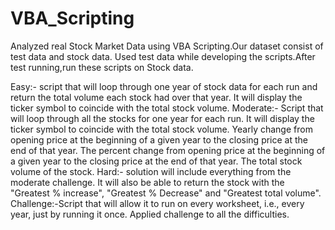 # VBA_Scripting
Analyzed real Stock Market Data using VBA Scripting.Our dataset consist of test data and stock data.
Used test data while developing the scripts.After test running,run these scripts on Stock data.

Easy:- script that will loop through one year of stock data for each run and return the total volume each stock had over that year.
       It will display the ticker symbol to coincide with the total stock volume.
Moderate:- Script that will loop through all the stocks for one year for each run.
           It will display the ticker symbol to coincide with the total stock volume.
	         Yearly change from opening price at the beginning of a given year to the closing price at the end of that year.
           The percent change from opening price at the beginning of a given year to the closing price at the end of that year.
           The total stock volume of the stock.
Hard:- solution will include everything from the moderate challenge.
       It will also be able to return the stock with the "Greatest % increase", "Greatest % Decrease" and "Greatest total volume".
Challenge:-Script that will allow it to run on every worksheet, i.e., every year, just by running it once.
            Applied challenge to all the difficulties.
